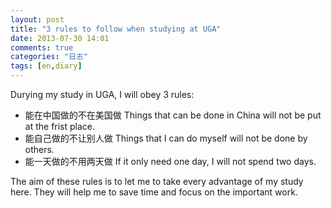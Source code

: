 ```yaml
---
layout: post
title: "3 rules to follow when studying at UGA"
date: 2013-07-30 14:01
comments: true
categories: "日志"
tags: [en,diary]
---
```

Durying my study in UGA, I will obey 3 rules:  
*   能在中国做的不在美国做 Things that can be done in China will not be put at the frist place.  
*   能自己做的不让别人做   Things that I can do myself will not be done by others.  
*   能一天做的不用两天做   If it only need one day, I will not spend two days.  

The aim of these rules is to let me to take every advantage of my study here. They will help me to save time and focus on the important work.  